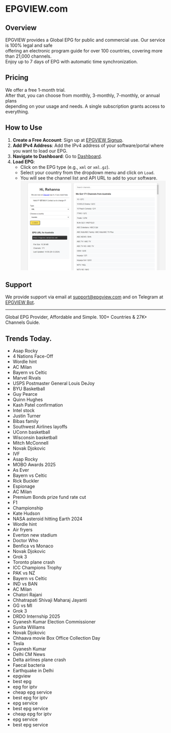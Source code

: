 # EPGVIEW.com



## Overview
EPGVIEW provides a Global EPG for public and commercial use. Our service is 100% legal and safe\
offering an electronic program guide for over 100 countries, covering more than 21,000 channels.\
Enjoy up to 7 days of EPG with automatic time synchronization.

## Pricing
We offer a free 1-month trial. \
After that, you can choose from monthly, 3-monthly, 7-monthly, or annual plans \
depending on your usage and needs. A single subscription grants access to everything.

## How to Use
1. **Create a Free Account**: Sign up at [EPGVIEW Signup](https://epgview.com/signup.php).
2. **Add IPv4 Address**: Add the IPv4 address of your software/portal where you want to load our EPG.
3. **Navigate to Dashboard**: Go to [Dashboard](https://epgview.com/dashboard.php).
4. **Load EPG**:
   - Click on the EPG type (e.g., `xml` or `xml.gz`).
   - Select your country from the dropdown menu and click on `Load`.
   - You will see the channel list and API URL to add to your software.
![EPGVIEW](img/dashboard.png)
## Support
We provide support via email at [support@epgview.com](mailto:support@epgview.com) and on Telegram at [EPGVIEW Bot](https://t.me/epgview_bot).

---

Global EPG Provider, Affordable and Simple. 100+ Countries & 27K+ Channels Guide.

## Trends Today.

- Asap Rocky
- 4 Nations Face-Off
- Wordle hint
- AC Milan
- Bayern vs Celtic
- Marvel Rivals
- USPS Postmaster General Louis DeJoy
- BYU Basketball
- Guy Pearce
- Quinn Hughes
- Kash Patel confirmation
- Intel stock
- Justin Turner
- Bibas family
- Southwest Airlines layoffs
- UConn basketball
- Wisconsin basketball
- Mitch McConnell
- Novak Djokovic
- IVF
- Asap Rocky
- MOBO Awards 2025
- As Ever
- Bayern vs Celtic
- Rick Buckler
- Espionage
- AC Milan
- Premium Bonds prize fund rate cut
- F1
- Championship
- Kate Hudson
- NASA asteroid hitting Earth 2024
- Wordle hint
- Air fryers
- Everton new stadium
- Doctor Who
- Benfica vs Monaco
- Novak Djokovic
- Grok 3
- Toronto plane crash
- ICC Champions Trophy
- PAK vs NZ
- Bayern vs Celtic
- IND vs BAN
- AC Milan
- Chatori Rajani
- Chhatrapati Shivaji Maharaj Jayanti
- GG vs MI
- Grok 3
- DRDO Internship 2025
- Gyanesh Kumar Election Commissioner
- Sunita Williams
- Novak Djokovic
- Chhaava movie Box Office Collection Day
- Tesla
- Gyanesh Kumar
- Delhi CM News
- Delta airlines plane crash
- Faecal bacteria
- Earthquake in Delhi
- epgview
- best epg
- epg for iptv
- cheap epg service
- best epg for iptv
- epg service
- best epg service
- cheap epg for iptv
- epg service
- best epg service

